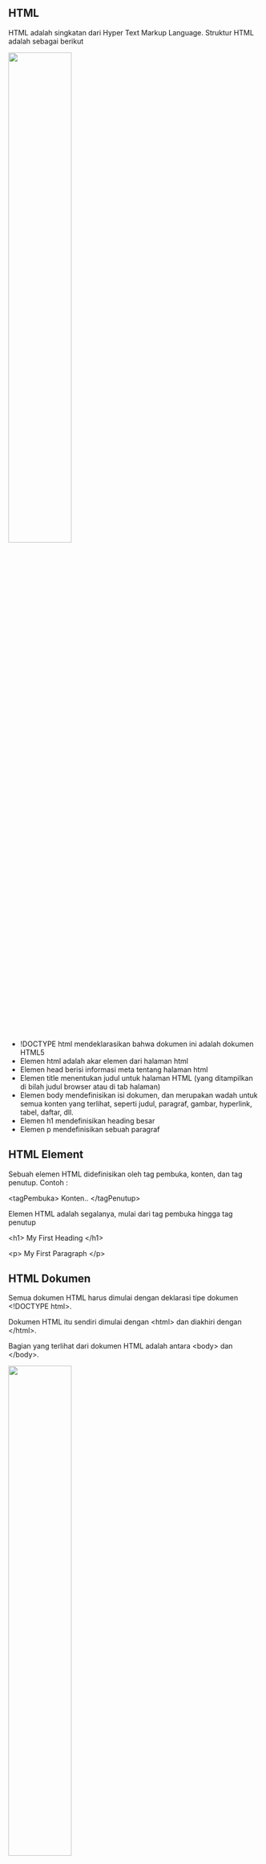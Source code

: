 ## HTML
HTML adalah singkatan dari Hyper Text Markup Language. Struktur HTML adalah sebagai berikut

<img src="https://github.com/Alledanaralle/Praktikum-Pemrograman-Web-1/assets/139613761/478fcafd-75cb-4591-a30b-d378d6bb239d" style="width:50%;">

- !DOCTYPE html mendeklarasikan bahwa dokumen ini adalah dokumen HTML5
- Elemen html adalah akar elemen dari halaman html
- Elemen head berisi informasi meta tentang halaman html
- Elemen title menentukan judul untuk halaman HTML (yang ditampilkan di bilah judul browser atau di tab halaman)
- Elemen body mendefinisikan isi dokumen, dan merupakan wadah untuk semua konten yang terlihat, seperti judul, paragraf, gambar, hyperlink, tabel, daftar, dll.
- Elemen h1 mendefinisikan heading besar
- Elemen p mendefinisikan sebuah paragraf

## HTML Element
Sebuah elemen HTML didefinisikan oleh tag pembuka, konten, dan tag penutup. Contoh :

&lt;tagPembuka&gt; Konten.. &lt;/tagPenutup&gt;

Elemen HTML adalah segalanya, mulai dari tag pembuka hingga tag penutup

&lt;h1&gt; My First Heading &lt;/h1&gt;

&lt;p&gt; My First Paragraph &lt;/p&gt;

## HTML Dokumen
Semua dokumen HTML harus dimulai dengan deklarasi tipe dokumen &lt;!DOCTYPE html&gt;.

Dokumen HTML itu sendiri dimulai dengan &lt;html&gt; dan diakhiri dengan &lt;/html&gt;.

Bagian yang terlihat dari dokumen HTML adalah antara &lt;body&gt; dan &lt;/body&gt;.

<img src="https://github.com/Alledanaralle/Praktikum-Pemrograman-Web-1/assets/139613761/a8120f2d-6e9e-488f-9bdb-7faeb1097b68" style="width:50%;">

## Heading HTML
Heading HTML ditentukan dengan tag &lt;h1&gt; hingga &lt;h6&gt;.

&lt;h1&gt; mendefinisikan judul yang paling besar. &lt;h6&gt; mendefinisikan judul yang paling kecil.

<img src="https://github.com/Alledanaralle/Praktikum-Pemrograman-Web-1/assets/139613761/ce5c034d-6ea1-4f77-a374-b28e2fe84651" style="width:50%;">

## HTML Paragraf
Paragraf di HTML didefinisikan oleh &lt;p&gt;

&lt;p&gt;Ini Adalah Paragraf&lt;/p&gt;

## HTML Link
Link di HTML didefinisikan oleh &lt;a&gt;

&lt;a href="https://youtube.com" &gt;Ini Adalah Link&lt;/a&gt;

## HTML Images
Gambar di HTML didefinisikan oleh &lt;img&gt;

File sumber (src), alternative text (alt), width, dan height adalah atribut 

&lt;img src="swiss.jpg" alt="Kucing" width="50%" height="50%" &gt;

<img src="https://github.com/Alledanaralle/Praktikum-Pemrograman-Web-1/assets/139613761/893013f0-38bc-47ae-b1d8-f26f5c2c077e" width="50%">


## Nested element HTML
Elemen HTML dapat bersarang (ini berarti elemen dapat berisi elemen lain).

Semua dokumen HTML terdiri dari elemen HTML bersarang.

Contoh berikut ini berisi empat elemen HTML (&lt;html&gt;, &lt;body&gt;, &lt;h1&gt;, dan &lt;p&gt;).

## Empty Elements HTML
Elemen HTML yang tidak memiliki konten disebut empty elements. Contohnya tag &lt;br&gt;

<img src="https://github.com/Alledanaralle/Praktikum-Pemrograman-Web-1/assets/139613761/dd4b5c3e-cb95-418f-bd12-733bbbcbbe93" style="width:50%;">

## HTML Attribute
- Semua elemen HTML dapat memiliki atribut
- Atribut href pada &lt;a&gt; adalah URL menuju halaman tertentu
- Atribut src pada &lt;img&gt; adalah sumber gambar yang akan ditampilkan
- Atribut width dan height &lt;img&gt; memberikan informasi ukuran untuk gambar
- Atribut alt dari &lt;img&gt; menyediakan teks alternatif untuk sebuah gambar
- Atribut style digunakan untuk menambahkan gaya pada sebuah elemen, seperti warna, jenis huruf, ukuran, dan lainnya
- Atribut lang pada tag &lt;html&gt; menyatakan bahasa halaman Web
- Atribut title mendefinisikan beberapa informasi tambahan tentang suatu elemen

## HTML Styles
Atribut styles biasanya digunakan untuk menambah style/gaya pada elemen seperti menambah warna, font, ukuran, dan lain-lain

Syntax style pada HTML adalah: &lt;tagname style="property:value;"&gt;

<img src="https://github.com/Alledanaralle/Praktikum-Pemrograman-Web-1/assets/139613761/46051315-332f-4a7e-b60e-d1a55ff6a4f4" style="width:50%;">

- Gunakan atribut style untuk mengatur style di HTML
- Gunakan background-color untuk mengatur warna background
- Gunakan font-family untuk mengatur font teks
- Gunakan font-size untuk mengatur ukuran teks
- Gunakan text-align untuk mengatur penyelarasan teks

## HTML Formatting
HTML berisi beberapa elemen untuk mendefinisikan teks dengan arti khusus

<img src="https://github.com/Alledanaralle/Praktikum-Pemrograman-Web-1/assets/139613761/7f4ea6c5-08cd-47be-a426-8fb510230826" style="width:50%;">



- &lt;b&gt; - Bold text
- &lt;strong&gt; - Important text
- &lt;i&gt; - Italic text
- &lt;em&gt; - Emphasized text
- &lt;mark&gt; - Marked text
- &lt;small&gt; - Smaller text
- &lt;del&gt; - Deleted text
- &lt;ins&gt; - Inserted text
- &lt;sub&gt; - Subscript text
- &lt;sup&gt; - Superscript text

## HTML Quotations
- HTML &lt;blockquote&gt; untuk Quotations

Elemen HTML &lt;blockquote&gt; mendefinisikan bagian yang dikutip dari sumber lain.

- HTML &lt;q&gt; untuk Short Quotations

Elemen HTML &lt;q&gt; mendefinisikan short quotation.

- HTML &lt;abbr&gt; untuk Abbreviations

Elemen HTML &lt;abbr&gt; mendefinisikan singkatan.

- HTML &lt;address&gt; untuk informasi kontak

Elemen HTML &lt;address&gt; mendefinisikan informasi kontak dari penulis artikel.

<img src="https://github.com/Alledanaralle/Praktikum-Pemrograman-Web-1/assets/139613761/5d2917ed-0a06-472d-a3f2-1e7af4e0a11a" style="width:50%;">

## HTML Colors
Warna HTML ditentukan dengan nama warna yang sudah ditentukan sebelumnya, atau dengan nilai RGB, HEX, HSL, RGBA, atau HSLA.

- Kita dapat mengubah background color untuk element HTML menggunakan background-color: ;
- Kita dapat mengubah text color untuk element HTML menggunakan color: ;
- Kita dapat mengubah border color untuk element HTML menggunakan border: solid;

<img src="https://github.com/Alledanaralle/Praktikum-Pemrograman-Web-1/assets/139613761/3165a229-cf31-4a71-b8af-d0063b84be71" style="width:50%;">

## HTML Links - target attribute
Atribut target menentukan tempat untuk membuka dokumen yang ditautkan.

Atribut target dapat memiliki salah satu dari nilai berikut :

- _self - Default. Membuka dokumen di jendela/tab yang sama dengan yang diklik
- _blank - Membuka dokumen di jendela atau tab baru
- _parent - Membuka dokumen dalam bingkai induk
- _top - Membuka dokumen di seluruh bagian jendela

## HTML Tables
Tabel di HTML mengizinkan developer untuk mengatur data ke dalam baris dan kolom

- Setiap sel tabel didefinisikan oleh &lt;td&gt; dan &lt;/td&gt;
- Setiap baris tabel didefinisikan oleh &lt;tr&gt; dan &lt;/tr&gt;
- Setiap header tabel didefinisikan oleh &lt;th&gt; dan &lt;/th&gt;

<img src="https://github.com/Alledanaralle/Praktikum-Pemrograman-Web-1/assets/139613761/efd420b0-177c-4916-aa26-568db7f62276" style="width:50%;">

## List HTML
- Unordered list dimulai dengan tag &lt;ul&gt;. Setiap list item dimulai dengan tag &lt;li&gt;. List item akan ditandai dengan bullets secara default
- Ordered list dimulai dengan tag &lt;ol&gt;. Setiap list item dimulai dengan tag &lt;li&gt;. List item akan ditandai dengan angka secara default
- tag &lt;dl&gt; mendefinisikan list deskripsi, tag &lt;dt&gt; mendefinisikan nama, dan tag &lt;dd&gt; mendeskripsikan setiap nama

<img src="https://github.com/Alledanaralle/Praktikum-Pemrograman-Web-1/assets/139613761/82ac007f-2307-407a-b680-3509b5d8cf60" style="width:50%;">

## HTML Div
Elemen &lt;div&gt; secara default merupakan elemen blok yang berarti elemen ini mengambil semua lebar yang tersedia, dan dilengkapi dengan jeda baris sebelum dan sesudahnya

<img src="https://github.com/Alledanaralle/Praktikum-Pemrograman-Web-1/assets/139613761/1ef5b6c7-2a64-4627-97b6-c475c33ae040" style="width:50%;">

## HTML Class
Atribut class HTML digunakan untuk menentukan class untuk elemen HTML.

Beberapa elemen HTML dapat berbagi class yang sama.

Atribut class sering digunakan untuk menunjuk ke nama class dalam style sheet. Atribut ini juga dapat digunakan oleh JavaScript untuk mengakses dan memanipulasi elemen dengan nama kelas tertentu.

<img src="https://github.com/Alledanaralle/Praktikum-Pemrograman-Web-1/assets/139613761/135e8f02-ab11-4e73-8315-c93859cbcbdc" style="width:50%;">

## HTML Id
Atribut id HTML digunakan untuk menentukan id untuk elemen HTML.

Kita tidak dapat memiliki lebih dari satu elemen dengan id yang sama dalam dokumen HTML.

Atribut id digunakan untuk menunjuk ke deklarasi style tertentu dalam style sheet. Atribut ini juga digunakan oleh JavaScript untuk mengakses dan memanipulasi elemen dengan id tertentu.

Sintaks untuk id adalah: (#), diikuti dengan nama id. Kemudian, tentukan properti CSS di dalam tanda kurung kurawal {}.

<img src="https://github.com/Alledanaralle/Praktikum-Pemrograman-Web-1/assets/139613761/29aacc5d-129f-4ccf-b72c-868dc7bf1676" style="width:50%;">

## HTML Iframes
Iframe biasanya digunakan untuk menampilkan halaman web didalam halaman web

Tag HTML &lt;iframe&gt; menentukan bingkai sebaris.

Atribut src mendefinisikan URL yang akan ditampilkan di frame 

Bingkai sebaris digunakan untuk menyematkan dokumen lain di dalam dokumen HTML saat ini. Kita bisa mengatur lebar dan tinggi frame menggunakan style

<img src="https://github.com/Alledanaralle/Praktikum-Pemrograman-Web-1/assets/139613761/e8a3cfa1-6f78-42c4-af15-21e90e3caff0" style="width:50%;">

## HTML Semantic
Elemen Semantic menjelaskan bagiasn apa kepada browser dan developer

Contoh elemen non-semantik : &lt;div&gt; dan &lt;span&gt; - Tidak menjelaskan apa pun tentang isinya

Contoh elemen semantik : &gt;form&lt;, &gt;table&lt;, dan &gt;article&lt; - Mendefinisikan isinya dengan jelas

<img src="https://github.com/Alledanaralle/Praktikum-Pemrograman-Web-1/assets/139613761/97a68e25-44d3-4f78-931d-6b744f5edc5b" style="width:50%;">

## CSS
CSS merupakan singkatan dari Cascading Style Sheets. CSS adalah bahasa yang digunakan untuk mengatur tampilan dokumen HTML. CSS mendeskripsikan bagaimana elemen-elemen HTML ditampilkan.

## CSS Selector
Selector di CSS digunakan untuk memilih elemen HTML mana yang ingin di style. Contoh selector adalah : class (.), id (#), name, dan tag

- Selector class = .class
- Selector id = #id
- Selector tag = &lt;div&gt;
- Selector universal = *

## CSS Align
Untuk memusatkan elemen blok secara horizontal (seperti &lt;div&gt;), gunakan margin: auto;

Menyetel lebar elemen akan mencegahnya meregang hingga ke tepi container.

Elemen tersebut kemudian akan mengambil lebar yang ditentukan, dan ruang yang tersisa akan dibagi rata antara dua margin:

Untuk memusatkan teks ke tengah, gunakan text-align: center;

Untuk memusatkan gambar, atur margin kiri dan kanan ke otomatis dan buat menjadi elemen block

<img src="https://github.com/Alledanaralle/Praktikum-Pemrograman-Web-1/assets/139613761/dae03f8f-1667-48cf-9ee9-92050f185e09" style="width:50%;">

#CSS Attribute Selector
Attribute selector digunakan untuk memilih elemen dengan atribut tertentu.

- Selector [attribute="value"] digunakan untuk memilih elemen dengan atribut dan nilai tertentu.
- Selector [attribute~="value"] digunakan untuk memilih elemen dengan atribut yang mengandung kata tertentu.
- Selector [attribute|="value"] digunakan untuk memilih elemen dengan atribut yang ditentukan, yang nilainya bisa persis dengan nilai yang ditentukan, atau nilai yang ditentukan diikuti dengan tanda hubung (-).

<img src="https://github.com/Alledanaralle/Praktikum-Pemrograman-Web-1/assets/139613761/0639e17f-1bdc-410d-968a-77fb3ff47444" style="width:50%;">

## CSS Border
Property border-style menspesifikasikan border apa yang akan ditampilkan

- dotted - Mendefinisikan dotted border
- dashed - Mendefinisikan dashed border
- solid - Mendefinisikan solid border
- double - Mendefinisikan double border
- groove - Mendefinisikan 3D grooved border.
- ridge - Mendefinisikan 3D ridged border.
- inset - Mendefinisikan 3D inset border.
- outset - Mendefinisikan 3D outset border.
- none - Mendefinisikan tidak ada border
- hidden - Mendefinisikan hidden border

Properti border-width menentukan lebar border.

Lebar dapat diatur sebagai ukuran tertentu (dalam px, pt, cm, em, dll) atau dengan menggunakan salah satu dari tiga nilai yang telah ditentukan sebelumnya: tipis, sedang, atau tebal.

<img src="https://github.com/Alledanaralle/Praktikum-Pemrograman-Web-1/assets/139613761/22161afb-2aa7-4edf-b130-a286b5c04261" style="width:50%;">

## CSS Box Model
Box Model CSS pada dasarnya adalah sebuah kotak yang membungkus setiap elemen HTML. Terdiri dari: content, padding, border dan margin.

- Content - Isi kotak, tempat teks dan gambar muncul
- Padding - Menghapus area di sekitar konten. Padding transparan
- Border - Border yang mengelilingi padding dan konten
- Margin - Membersihkan area di luar border. Margin transparan

<img src="https://github.com/Alledanaralle/Praktikum-Pemrograman-Web-1/assets/139613761/9401eb0d-533e-4eaa-84c0-e6570af308da" style="width:50%;">

<img src="https://github.com/Alledanaralle/Praktikum-Pemrograman-Web-1/assets/139613761/df018a87-a92c-433f-9870-289172fd38c7" style="width:50%;">

## Combinator
Selector di CSS dapat berisi lebih dari satu selector.

Ada empat kombinator berbeda di CSS :

- Selector descendant (spasi)

  Selector descendant mencocokkan semua elemen yang merupakan turunan dari elemen tertentu.
  
- Selector child (>)

  Selector child memilih semua elemen yang merupakan anak dari elemen tertentu.
  
- Selector adjacent sibling (+)

  Selector adjacent digunakan untuk memilih elemen yang berada tepat setelah elemen tertentu lainnya.
  
- Selector general sibling (~)

  Selector sibling memilih semua elemen yang merupakan sibling berikutnya dari elemen tertentu.

<img src="https://github.com/Alledanaralle/Praktikum-Pemrograman-Web-1/assets/139613761/bcbce527-ca27-4689-9d22-a4db68440327" style="width:50%;">
<img src="https://github.com/Alledanaralle/Praktikum-Pemrograman-Web-1/assets/139613761/43dfd2b8-b790-4ccc-aeb7-9240bea2a466" style="width:50%;">

## CSS Display
Properti display digunakan untuk menentukan bagaimana suatu elemen ditampilkan pada halaman web.

Setiap elemen HTML memiliki nilai tampilan default, bergantung pada jenis elemennya. Nilai tampilan default untuk sebagian besar elemen adalah block atau inline.

- Display: none;

   display: none; biasanya digunakan dengan JavaScript untuk menyembunyikan dan menampilkan elemen tanpa menghapus dan membuatnya kembali.

- Ganti Nilai Tampilan Default

  Mengubah elemen inline menjadi elemen block, atau sebaliknya, dapat berguna untuk membuat halaman terlihat spesifik, dan tetap mengikuti standar web.

<img src="https://github.com/Alledanaralle/Praktikum-Pemrograman-Web-1/assets/139613761/64b566f3-bee2-4d57-8771-b9b45718ba4a" style="width:50%;">

## CSS Fonts
Di CSS ada lima jenis font-family

- Font Serif, memiliki guratan kecil di tepi setiap huruf. Mereka menciptakan kesan formalitas dan keanggunan.
- Font Sans-serif, memiliki garis yang bersih (tidak ada guratan kecil yang menempel). Mereka menciptakan tampilan modern dan minimalis.
- Font Monospace, di sini semua huruf memiliki lebar tetap yang sama. Mereka menciptakan tampilan mekanis.
- Font Cursive, meniru tulisan tangan manusia.
- Font Fantasy adalah font dekoratif/menyenangkan.

Contoh Font untuk HTML dan CSS :
- Arial (sans-serif)
- Verdana (sans-serif)
- Tahoma (sans-serif)
- Trebuchet MS (sans-serif)
- Times New Roman (serif)
- Georgia (serif)
- Garamond (serif)
- Courier New (monospace)
- Brush Script MT (cursive)

Syntax = font-family: Arial,sans-serif;

<img src="https://github.com/Alledanaralle/Praktikum-Pemrograman-Web-1/assets/139613761/dd684151-620b-4b48-8c23-76043e4d88d7" style="width:50%;">

## CSS Margin
Properti margin CSS digunakan untuk membuat ruang di sekitar elemen, di luar batas yang ditentukan.

Dengan CSS, kita dapat mengatur margin untuk web. Terdapat properti untuk mengatur margin untuk setiap sisi elemen (atas, kanan, bawah, dan kiri).

CSS memiliki properti untuk menentukan margin untuk setiap sisi elemen:

- margin-top
- margin-right
- margin-bottom
- margin-left

<img src="https://github.com/Alledanaralle/Praktikum-Pemrograman-Web-1/assets/139613761/49fc85d9-7ac9-488a-9508-3aceee05be3c" style="width:50%;">

## CSS Padding
Properti padding CSS digunakan untuk menghasilkan ruang di sekitar konten elemen, di dalam batas yang ditentukan.

Dengan CSS, kita dapat mengatur padding untuk web. Terdapat properti untuk mengatur margin untuk setiap sisi elemen (atas, kanan, bawah, dan kiri).

- padding-top
- padding-right
- padding-bottom
- padding-left

<img src="https://github.com/Alledanaralle/Praktikum-Pemrograman-Web-1/assets/139613761/9657985a-7051-4555-a686-bf240279b802" style="width:50%;">

## CSS Position
Properti position menentukan jenis metode penentuan posisi yang digunakan untuk suatu elemen.

Ada lima value position :

- static

  Elemen dengan position: static; tidak diposisikan secara khusus itu selalu diposisikan sesuai dengan aliran normal halaman
  
- relative

  Elemen dengan position: relative; diposisikan relatif terhadap posisi normalnya.
  
- fixed

  Elemen dengan position: fixed; diposisikan relatif terhadap area pandang, yang berarti area pandang selalu berada di tempat yang sama meskipun halaman di-scroll. Properti atas, kanan, bawah, dan kiri digunakan untuk memposisikan elemen.
  
- absolute

  Elemen dengan position: absolute; diposisikan relatif terhadap posisi leluhur terdekat (bukan diposisikan relatif terhadap area pandang, seperti tetap).
  
- sticky

  An element with position: sticky; is positioned based on the user's scroll position.

<img src="https://github.com/Alledanaralle/Praktikum-Pemrograman-Web-1/assets/139613761/ee38f4e5-93a4-4e76-a79e-1e7a2b3204fb" style="width:50%;">

## CSS Width & Height
Properti Width & Height CSS digunakan untuk mengatur tinggi dan lebar suatu elemen.

Properti CSS max-width digunakan untuk mengatur lebar maksimum suatu elemen.

max-width dapat ditentukan dalam nilai panjang, seperti px, cm, dll., atau dalam persen (%) dari blok yang memuatnya, atau disetel ke tidak ada (ini adalah default. Berarti tidak ada lebar maksimum).

Menggunakan max-width sebagai gantinya, dalam situasi ini, akan meningkatkan penanganan browser terhadap jendela kecil.

Properti Wdth dan Height digunakan untuk mengatur tinggi dan lebar suatu elemen.

Properti Width & Height tidak menyertakan padding, border, atau margin. Ini mengatur tinggi/lebar area di dalam padding, border, dan margin elemen.

<img src="https://github.com/Alledanaralle/Praktikum-Pemrograman-Web-1/assets/139613761/57b4993a-72c9-4f76-bc75-211b41aa24ea" style="width:50%;">

## Javascript
## JS Output
JavaScript dapat "menampilkan" data dengan berbagai cara :

- Menulis ke dalam elemen HTML, menggunakan innerHTML.
- Menulis ke dalam output HTML menggunakan document.write().
- Menulis ke dalam kotak peringatan, menggunakan window.alert().
- Menulis ke konsol browser, menggunakan console.log().

<img src="https://github.com/Alledanaralle/Praktikum-Pemrograman-Web-1/assets/139613761/e0f62988-24ab-4fe7-aaff-aec720c8266f" style="width:50%;">

## JS Statements
Statement di Javascript terdiri dari :

Values, Operators, Expressions, Keywords, and Comments.

Keyword di JS :

- var Mendeklarasikan sebuah variabel
- let Mendeklarasikan variabel blok
- const Mendeklarasikan konstanta blok
- if Menandai blok pernyataan yang akan dieksekusi pada suatu kondisi
- switch Menandai blok pernyataan yang akan dieksekusi dalam kasus berbeda
- for Menandai blok pernyataan yang akan dieksekusi dalam satu lingkaran
- function Mendeklarasikan suatu fungsi
- return Keluar dari suatu fungsi
- try Mengimplementasikan penanganan kesalahan pada blok pernyataan

<img src="https://github.com/Alledanaralle/Praktikum-Pemrograman-Web-1/assets/139613761/b7dc9d68-eb34-4dfb-8ac8-3a885f8fc077" style="width:50%;">

## JS Syntax
Sintaks JavaScript mendefinisikan dua jenis nilai :

- Fixed values
- Variable values

Fixed values disebut Literals.

Variable values disebut Variables.

<img src="https://github.com/Alledanaralle/Praktikum-Pemrograman-Web-1/assets/139613761/2d681ea3-d499-464e-91be-7483593a4f26" style="width:50%;">


## JS Variable
Variabel JavaScript dapat dideklarasikan dengan 4 cara :

- Secara otomatis
- Menggunakan var
- Menggunakan biarkan
- Menggunakan konstanta

Kapan Menggunakan var, let, atau const?

1. Selalu mendeklarasikan variabel

2. Selalu gunakan const jika nilainya tidak boleh diubah

3. Selalu gunakan const jika tipenya tidak boleh diubah (Array dan Object)

4. Hanya gunakan let jika tidak dapat menggunakan const

5. Hanya gunakan var jika harus mendukung browser lama.

<img src="https://github.com/Alledanaralle/Praktikum-Pemrograman-Web-1/assets/139613761/f3f938e6-350c-492c-a558-5c29bc49095c" style="width:50%;">

## JS Operator
Operator Javascript digunakan untuk melakukan berbagai jenis perhitungan matematis dan logis.

Contoh :

- The Assignment Operator = assigns values
- The Addition Operator + adds values
- The Multiplication Operator * multiplies values
- The Comparison Operator > compares values

Ada berbagai jenis operator JavaScript :

- Operator Aritmatika
- Operator Penugasan
- Operator Perbandingan
- Operator String
- Operator Logis
- Operator Bitwise
- Operator Terner
- Tipe Operator

Operator Perbandingan JavaScript :

- == sama dengan
- === nilai yang sama dan tipe yang sama
- != tidak sama
- !== nilai tidak sama atau tipe tidak sama
- &gt; lebih besar dari
- < kurang dari
- &gt;= lebih besar atau sama dengan
- <= kurang dari atau sama dengan
- ? operator terner

<img src="https://github.com/Alledanaralle/Praktikum-Pemrograman-Web-1/assets/139613761/c6162f6a-b536-4366-a6ab-fc93e5c3ab1e" style="width:50%;">

## JS Data Types
JavaScript memiliki 8 Tipe Data :

1. String
2. Number
3. Bigint
4. Boolean
5. Undefined
6. Null
7. Symbol
8. Object

Tipe Data Objek. Tipe data objek dapat berisi :

1. Object
2. Array
3. Date

<img src="https://github.com/Alledanaralle/Praktikum-Pemrograman-Web-1/assets/139613761/aadaeb5e-612e-4569-a0f1-491298a88a9b" style="width:50%;">

## JS Function
Fungsi JavaScript adalah blok kode yang dirancang untuk melakukan tugas tertentu.

Fungsi JavaScript dijalankan ketika "sesuatu" memanggilnya.

Fungsi JavaScript didefinisikan dengan kata kunci function, diikuti dengan nama, diikuti dengan tanda kurung ().

Nama fungsi dapat berisi huruf, angka, garis bawah, dan tanda dolar (aturannya sama seperti variabel).

Tanda kurung dapat menyertakan nama parameter yang dipisahkan dengan koma:
(parameter1, parameter2, ...)

Kode yang akan dieksekusi, berdasarkan fungsi, ditempatkan di dalam tanda kurung kurawal: {}

Ketika JavaScript mencapai pernyataan return, function tersebut akan berhenti dijalankan.

Jika function dipanggil dari sebuah pernyataan, JavaScript akan kembali untuk mengeksekusi kode setelah pernyataan yang dipanggil.

Function sering kali menghitung return value. Nilai yang dikembalikan "dikembalikan" ke "pemanggil"

<img src="https://github.com/Alledanaralle/Praktikum-Pemrograman-Web-1/assets/139613761/7ad1cf15-c407-4236-bd27-95641659d808" style="width:50%;">

## JS Events
Events HTML dapat berupa sesuatu yang dilakukan browser, atau sesuatu yang dilakukan pengguna.

Berikut adalah beberapa contoh Events HTML :

- Halaman web HTML telah selesai dimuat
- Input HTML telah diubah
- Tombol HTML diklik

JavaScript memungkinkan Anda mengeksekusi kode ketika Event terdeteksi.

HTML memungkinkan atribut event handler, dengan kode JavaScript, untuk ditambahkan ke elemen HTML.

Berikut adalah contoh Events :

- onchange, Elemen HTML telah diubah
- onclick, Pengguna mengklik elemen HTML
- onmouseover, Pengguna menggerakkan mouse ke atas elemen HTML
- onmouseout, Pengguna menggerakkan mouse menjauh dari elemen HTML
- onkeydown, Pengguna menekan tombol keyboard
- onload, Browser telah selesai memuat halaman

<img src="https://github.com/Alledanaralle/Praktikum-Pemrograman-Web-1/assets/139613761/fed9f518-49f3-458d-8dd8-44506ab253ae" style="width:50%;">
